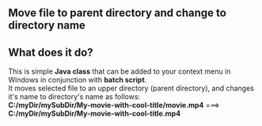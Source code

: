 ## Move file to parent directory and change to directory name

## What does it do?
This is simple **Java class** that can be added to your context menu in Windows in conjunction with **batch script**.
<br />
It moves selected file to an upper directory (parent directory), and changes it's name to directory's name as follows: <br />
**C:/myDir/mySubDir/My-movie-with-cool-title/movie.mp4** ===> **C:/myDir/mySubDir/My-movie-with-cool-title.mp4**
